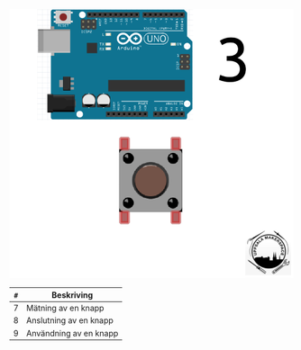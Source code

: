 ![Bok 3](framsida_3.png)

`#`|Beskriving
---|----------------------
  7|Mätning av en knapp
  8|Anslutning av en knapp
  9|Användning av en knapp
